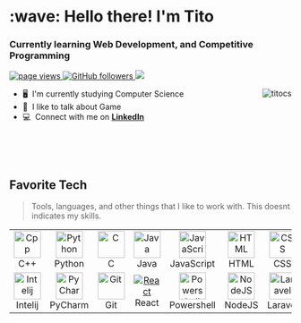 <h1 align="left" id="hfn-title">:wave: Hello there! I'm Tito</h1>
<h3 align="left">Currently learning Web Development, and Competitive Programming</h3>

<p align="left">
  <a href="https://github.com/titocs/titocs">
    <img src="https://komarev.com/ghpvc/?username=titocs" alt="page views" />
  </a>
  <a href="https://github.com/titocs?tab=followers">
    <img alt="GitHub followers" src="https://img.shields.io/github/followers/titocs?color=green&logo=github">
  </a>
  <a href="https://twitter.com/intent/follow?screen_name=hfnnff&tw_p=followbutton">
    <img src="https://img.shields.io/twitter/follow/hfnnff?label=%40hfnnff&style=social">
  </a>
</p>

<a href="#hfn-title">
  <img src="https://github-readme-stats.vercel.app/api?username=titocs&show_icons=true&count_private=true&include_all_commits=true" alt="titocs" align="right" />
</a>

- 🖥️ &nbsp;I'm currently studying Computer Science
- :speech_balloon: &nbsp;I like to talk about Game
- :computer: &nbsp;Connect with me on **[LinkedIn]**

<br>
<br>
<br>

<h2 align="left" id="hfn-tech">Favorite Tech</h2>

> Tools, languages, and other things that I like to work with. This doesnt indicates my skills.

<table>
  <tr>
    <td align="center" width="96">
      <a href="#hfn-tech">
        <img src="https://github.com/abranhe/programming-languages-logos/blob/master/src/cpp/cpp_48x48.png" width="48" height="48" alt="Cpp" />
      </a>
      <br>C++
    </td>
    <td align="center" width="96">
      <a href="#hfn-tech">
        <img src="https://github.com/abranhe/programming-languages-logos/blob/master/src/python/python_48x48.png" width="48" height="48" alt="Python" />
      </a>
      <br>Python
    </td>
    <td align="center" width="96">
      <a href="#hfn-tech">
        <img src="https://github.com/abranhe/programming-languages-logos/blob/master/src/c/c_48x48.png" width="48" height="48" alt="C" />
      </a>
      <br>C
    </td>
    <td align="center" width="96">
      <a href="#hfn-tech">
        <img src="https://github.com/abranhe/programming-languages-logos/blob/master/src/java/java_48x48.png" width="48" height="48" alt="Java" />
      </a>
      <br>Java
    </td>
    <td align="center" width="96">
      <a href="#hfn-tech">
        <img src="https://github.com/abranhe/programming-languages-logos/blob/master/src/javascript/javascript_48x48.png" width="48" height="48" alt="JavaScript" />
      </a>
      <br>JavaScript
    </td>
    <td align="center" width="96">
      <a href="#hfn-tech">
        <img src="https://github.com/abranhe/programming-languages-logos/blob/master/src/html/html_48x48.png" width="48" height="48" alt="HTML" />
      </a>
      <br>HTML
    </td>
    <td align="center" width="96">
      <a href="#hfn-tech" >
        <img src="https://github.com/yurijserrano/Github-Profile-Readme-Logos/blob/master/others/css.svg" width="48" height="48" alt="CSS" />
      </a>
      <br>CSS
    </td>
    <td align="center" width="96">
      <a href="#hfn-tech">
        <img src="https://github.com/yurijserrano/Github-Profile-Readme-Logos/blob/master/databases/mysql.svg" width="48" height="48" alt="MySQL" />
      </a>
      <br>MySQL
    </td>
    <td align="center" width="96">
      <a href="#hfn-tech">
        <img src="https://github.com/yurijserrano/Github-Profile-Readme-Logos/blob/master/text%20editors/vscode.svg" width="48" height="48" alt="Sass" />
      </a>
      <br>VSCode
    </td>
  </tr>
  <tr>
    <td align="center" width="96"> 
      <a href="#hfn-tech" >
        <img src="https://github.com/yurijserrano/Github-Profile-Readme-Logos/blob/master/ides/intellij.svg" width="48" height="48" alt="Intelij" />
      </a>
      <br>Intelij
    </td>
    <td align="center" width="96">
      <a href="#hfn-tech" >
        <img src="https://github.com/yurijserrano/Github-Profile-Readme-Logos/blob/master/ides/pycharm.svg" width="48" height="48" alt="PyCharm" />
      </a>
      <br>PyCharm
    </td>
    <td align="center"  width="96">
      <a href="#hfn-tech">
        <img src="https://github.com/yurijserrano/Github-Profile-Readme-Logos/blob/master/others/git.svg" width="48" height="48" alt="Git" />
      </a>
      <br>Git
    </td>
    <td align="center"  width="96">
      <a href="#hfn-tech">
        <img src="https://github.com/yurijserrano/Github-Profile-Readme-Logos/blob/master/frameworks/react.svg" alt="React" />
      </a>
      <br>React
    </td>
    <td align="center" width="96">
      <a href="#hfn-tech">
        <img src="https://raw.githubusercontent.com/PowerShell/PowerShell/master/assets/ps_black_128.svg" width="48" height="48" alt="Powershell" />
      </a>
      <br>Powershell
    </td>
    <td align="center"  width="96">
      <a href="#hfn-tech">
        <img src="https://github.com/yurijserrano/Github-Profile-Readme-Logos/blob/master/frameworks/nodejs.svg" width="48" height="48" alt="NodeJS" />
      </a>
      <br>NodeJS
    </td>
    <td align="center" width="96">
      <a href="#hfn-tech" >
        <img src="https://github.com/yurijserrano/Github-Profile-Readme-Logos/blob/master/frameworks/laravel.svg" width="48" height="48" alt="Laravel" />
      </a>
      <br>Laravel
    </td>
    <td align="center" width="96">
      <a href="#hfn-tech" >
        <img src="https://github.com/yurijserrano/Github-Profile-Readme-Logos/blob/master/frameworks/codeigniter.svg" width="48" height="48" alt="CodeIgniter" />
      </a>
      <br>CodeIgniter
    </td>
    <td align="center" width="96">
      <a href="#hfn-tech" >
        <img src="https://github.com/yurijserrano/Github-Profile-Readme-Logos/blob/master/cloud/heroku.svg" width="48" height="48" alt="Heroku" />
      </a>
      <br>Heroku
    </td>
  </tr>
</table>

<!-- END_SECTION:ascii_graph -->
<!-- prettier-ignore-end -->

<!-- links -->
[linkedin]: https://www.linkedin.com/in/titocs/ "Tito LinkedIn"
